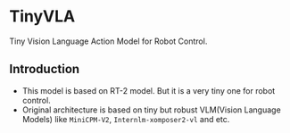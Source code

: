 # TinyVLA

Tiny Vision Language Action Model for Robot Control. 

## Introduction
- This model is based on RT-2 model. But it is a very tiny one for robot control. 
- Original architecture is based on tiny but robust VLM(Vision Language Models) like `MiniCPM-V2`, `Internlm-xomposer2-vl` and etc. 

